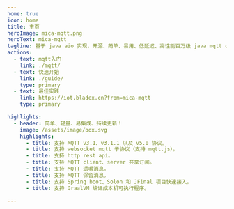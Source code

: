 ```yaml
---
home: true
icon: home
title: 主页
heroImage: mica-mqtt.png
heroText: mica-mqtt
tagline: 基于 java aio 实现，开源、简单、易用、低延迟、高性能百万级 java mqtt client 组件和 java mqtt broker 服务。
actions:
  - text: mqtt入门
    link: ./mqtt/
  - text: 快速开始
    link: ./guide/
    type: primary
  - text: 最佳实践
    link: https://iot.bladex.cn?from=mica-mqtt
    type: primary

highlights:
  - header: 简单、轻量、易集成、持续更新！
    image: /assets/image/box.svg
    highlights:
      - title: 支持 MQTT v3.1、v3.1.1 以及 v5.0 协议。
      - title: 支持 websocket mqtt 子协议（支持 mqtt.js）。
      - title: 支持 http rest api。
      - title: 支持 MQTT client、server 共享订阅。
      - title: 支持 MQTT 遗嘱消息。
      - title: 支持 MQTT 保留消息。
      - title: 支持 Spring boot、Solon 和 JFinal 项目快速接入。
      - title: 支持 GraalVM 编译成本机可执行程序。

---
```

